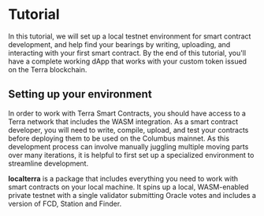 # Tutorial

In this tutorial, we will set up a local testnet environment for smart contract development, and help find your bearings by writing, uploading, and interacting with your first smart contract. By the end of this tutorial, you'll have a complete working dApp that works with your custom token issued on the Terra blockchain.

## Setting up your environment

In order to work with Terra Smart Contracts, you should have access to a Terra network that includes the WASM integration. As a smart contract developer, you will need to write, compile, upload, and test your contracts before deploying them to be used on the Columbus mainnet. As this development process can involve manually juggling multiple moving parts over many iterations, it is helpful to first set up a specialized environment to streamline development.

**localterra** is a package that includes everything you need to work with smart contracts on your local machine. It spins up a local, WASM-enabled private testnet with a single validator submitting Oracle votes and includes a version of FCD, Station and Finder. 